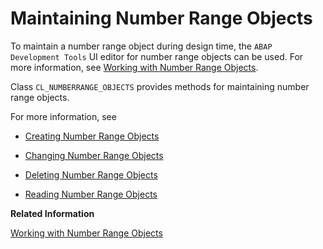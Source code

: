 <!-- loiobb50d4cb39b74801acdd440c91131034 -->

# Maintaining Number Range Objects

To maintain a number range object during design time, the `ABAP Development Tools` UI editor for number range objects can be used. For more information, see [Working with Number Range Objects](https://help.sap.com/docs/BTP/5371047f1273405bb46725a417f95433/28e0a0177ed3452babc1047b3e41f9cb.html?version=Cloud).

Class `CL_NUMBERRANGE_OBJECTS` provides methods for maintaining number range objects.

For more information, see

-   [Creating Number Range Objects](creating-number-range-objects-d72f78f.md)

-   [Changing Number Range Objects](changing-number-range-objects-2f61648.md)

-   [Deleting Number Range Objects](deleting-number-range-objects-5213a1d.md)

-   [Reading Number Range Objects](reading-number-range-objects-aeb774b.md)


**Related Information**  


[Working with Number Range Objects](https://help.sap.com/docs/btp/sap-abap-development-user-guide/working-with-number-range-objects)

